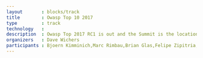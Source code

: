 ```yaml
---
layout       : blocks/track
title        : Owasp Top 10 2017
type         : track
technology   :
description  : Owasp Top 2017 RC1 is out and the Summit is the location to debate it and agree on the final list
organizers   : Dave Wichers
participants : Bjoern Kimminich,Marc Rimbau,Brian Glas,Felipe Zipitria,Mateo Martinez
---
```

